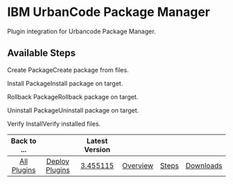 
IBM UrbanCode Package Manager
=============================

Plugin integration for Urbancode Package Manager.


Available Steps
---------------

Create PackageCreate package from files.

Install PackageInstall package on target.

Rollback PackageRollback package on target.

Uninstall PackageUninstall package on target.

Verify InstallVerify installed files.



|Back to ...||Latest Version||||
| :---: | :---: | :---: | :---: | :---: | :---: |
|[All Plugins](../../index.md)|[Deploy Plugins](../README.md)|[3.455115](https://raw.githubusercontent.com/UrbanCode/IBM-UCD-PLUGINS/main/files/UrbanCodePackageManager/Urbancode_Package_Manager-3.455115.zip)|[Overview](overview.md)|[Steps](steps.md)|[Downloads](downloads.md)|
